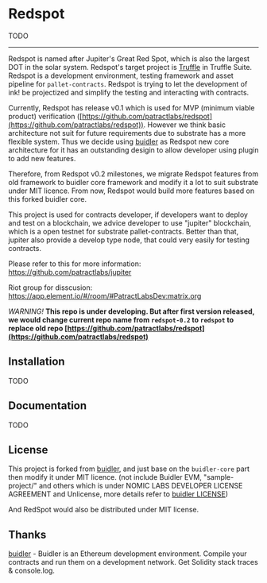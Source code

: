 # Redspot

TODO

---------
Redspot is named after Jupiter's Great Red Spot, which is also the largest DOT in the solar system. Redspot's target project is [Truffle](https://github.com/trufflesuite/truffle)  in Truffle Suite. Redspot is a development environment, testing framework and asset pipeline for `pallet-contracts`. Redspot is trying to let the development of ink! be projectized and simplify the testing and interacting with contracts.

Currently, Redspot has release v0.1 which is used for MVP (minimum viable product) verification ([https://github.com/patractlabs/redspot](https://github.com/patractlabs/redspot)). However we think basic architecture not suit for future requirements due to substrate has a more flexible system. Thus we decide using [buidler](https://github.com/nomiclabs/buidler) as Redspot new core architecture for it has an outstanding desigin to allow developer using plugin to add new features.

Therefore, from Redspot v0.2 milestones, we migrate Redspot features from old framework to buidler core framework and modify it  a lot to suit substrate under MIT licence. From now, Redspot would build more features based on this forked buidler core. 

This project is used for contracts developer, if developers want to deploy and test on a blockchain, we advice developer to use "jupiter" blockchain, which is a open testnet for substrate pallet-contracts. Better than that, jupiter also provide a develop type node, that could very easily for testing contracts.

Please refer to this for more information: https://github.com/patractlabs/jupiter

Riot group for disscusion: https://app.element.io/#/room/#PatractLabsDev:matrix.org

*WARNING!*
**This repo is under developing. But after first version released, we would change current repo name from `redspot-0.2` to `redspot` to replace old repo [https://github.com/patractlabs/redspot](https://github.com/patractlabs/redspot)**

## Installation

TODO

## Documentation

TODO

## License
This project is forked from [buidler](https://github.com/nomiclabs/buidler), and just base on the `buidler-core` part then modify it under MIT licence.  (not include Buidler EVM, "sample-project/"  and others which is under NOMIC LABS DEVELOPER LICENSE AGREEMENT and Unlicense, more details refer to [buidler LICENSE](https://github.com/nomiclabs/buidler/blob/development/LICENSE))

And RedSpot would also be distributed under MIT license.

## Thanks
[buidler](https://github.com/nomiclabs/buidler) - Buidler is an Ethereum development environment. Compile your contracts and run them on a development network. Get Solidity stack traces & console.log.
